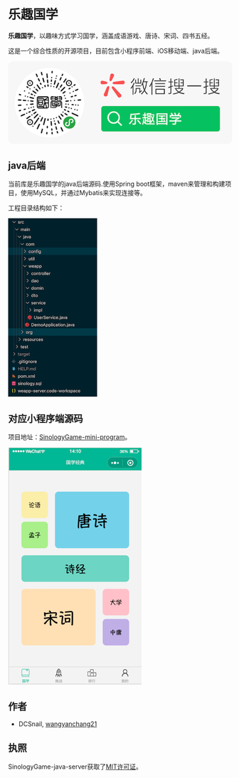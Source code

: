 # 乐趣国学

**乐趣国学**，以趣味方式学习国学，涵盖成语游戏、唐诗、宋词、四书五经。

这是一个综合性质的开源项目，目前包含小程序前端、iOS移动端、java后端。

![](https://raw.githubusercontent.com/wangyanchang21/SinologyGame-mini-program/master/images/sinology-publicity.png)


## java后端

当前库是乐趣国学的java后端源码.使用Spring boot框架，maven来管理和构建项目，使用MySQL，并通过Mybatis来实现连接等。

工程目录结构如下：

![SinologyGame-java-server](https://raw.githubusercontent.com/wangyanchang21/SinologyGame-java-server/master/images/directory.png)


## 对应小程序端源码

项目地址：[SinologyGame-mini-program](https://github.com/wangyanchang21/SinologyGame-mini-program)。

![](https://raw.githubusercontent.com/wangyanchang21/SinologyGame-mini-program/master/images/sinology.png)

## 作者

- DCSnail, [wangyanchang21](https://github.com/wangyanchang21)

## 执照

SinologyGame-java-server获取了[MIT许可证](https://github.com/wangyanchang21/SinologyGame-java-server/blob/master/LICENSE)。
